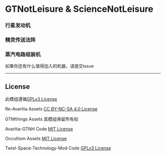 # GTNotLeisure & ScienceNotLeisure

### 行星发动机

### 精灵传送法阵

### 蒸汽电路组装机

如果你还有什么值得加入的机器，请提交issue

---

## License
此模组遵循[GPLv3 License](https://www.gnu.org/licenses/gpl-3.0.html)

Re-Avaritia Assets [CC BY-NC-SA 4.0 License](https://creativecommons.org/licenses/by-nc-sa/4.0/)

GTMthings Assets 其模组保留所有权

Avaritia-GTNH Code [MIT License](https://mit-license.org/)

Occultism Assets [MIT License](https://mit-license.org/)

Twist-Space-Technology-Mod Code [GPLv3 License](https://www.gnu.org/licenses/gpl-3.0.html)

